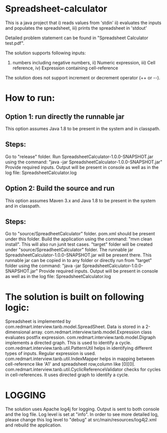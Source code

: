 # Spreadsheet-calculator

This is a java project that
i) reads values from 'stdin'
ii) evaluates the inputs and populates the spreadsheet,
iii) prints the spreadsheet in 'stdout'

Detailed problem statement can be found in "Spreadsheet Calculator test.pdf".

The solution supports following inputs:
1) numbers including negative numbers,
ii) Numeric expression,
iii) Cell reference,
iv) Expression containing cell-reference

The solution does not support increment or decrement operator (++ or --).

How to run:
=====================================================
Option 1: run directly the runnable jar
--------------------------------------------
This option assumes Java 1.8 to be present in the system and in classpath.

Steps:
-----------------
Go to "release" folder.
Run SpreadsheetCalculator-1.0.0-SNAPSHOT.jar using the command: "java -jar SpreadsheetCalculator-1.0.0-SNAPSHOT.jar"
Provide required inputs.
Output will be present in console as well as in the log file: SpreadsheetCalculator.log

Option 2: Build the source and run
--------------------------------------------
This option assumes Maven 3.x and Java 1.8 to be present in the system and in classpath.

Steps:
-------------------
Go to "source/SpreadheetCalculator" folder. 
pom.xml should be present under this folder.
Build the application using the command: "mvn clean install". This will also run junit test cases.
"target" folder will be created under "source/SpreadheetCalculator" folder. The runnable jar SpreadsheetCalculator-1.0.0-SNAPSHOT.jar will be present there.
This runnable jar can be copied in to any folder or directly run from "target" folder using the command: "java -jar SpreadsheetCalculator-1.0.0-SNAPSHOT.jar"
Provide required inputs.
Output will be present in console as well as in the log file: SpreadsheetCalculator.log

The solution is built on following logic:
=====================================================
Spreadsheet is implemented by com.redmart.interview.tanb.model.SpreadSheet. Data is stored in a 2-dimensional array.
com.redmart.interview.tanb.model.Expression class evaluates postfix expression.
com.redmart.interview.tanb.model.Digraph implements a directed graph. This is used to identify a cycle.
com.redmart.interview.tanb.util.PatternUtil helps in identifying different types of inputs. Regular expression is used.
com.redmart.interview.tanb.util.IndexMapper helps in mapping between cell-reference like 'A1' and spreadsheet row,column like [0][0].
com.redmart.interview.tanb.util.CyclicReferenceValidator checks for cycles in cell-references. It uses directed graph to identify a cycle.

LOGGING
=================================================
The solution uses Apache log4j for logging. Output is sent to both console and the log file. Log level is set at "info". 
In order to see more detailed log, please change this log level to "debug" at src/main/resources/log4j2.xml and rebuild the application.